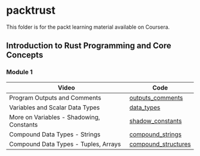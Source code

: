 # packtrust

This folder is for the packt learning material available on Coursera.

## Introduction to Rust Programming and Core Concepts

### Module 1

| Video                                    |  Code                                        |
| ---------------------------------------- | -------------------------------------------- |
| Program Outputs and Comments             | [outputs_comments](/outputs_comments/)       |
| Variables and Scalar Data Types          | [data_types](/data_types/)                   |
| More on Variables - Shadowing, Constants | [shadow_constants](/shadow_constants/)       |
| Compound Data Types - Strings            | [compound_strings](/compound_strings/)       |
| Compound Data Types - Tuples, Arrays     | [compound_structures](/compound_structures/) |
